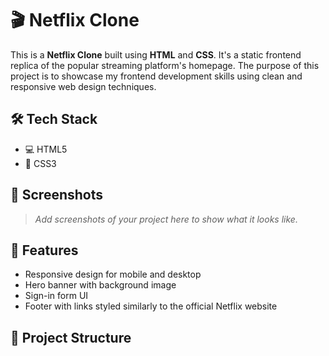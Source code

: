 # 🎬 Netflix Clone

This is a **Netflix Clone** built using **HTML** and **CSS**. It's a static frontend replica of the popular streaming platform's homepage. The purpose of this project is to showcase my frontend development skills using clean and responsive web design techniques.

## 🛠️ Tech Stack

- 💻 HTML5
- 🎨 CSS3

## 📸 Screenshots

> _Add screenshots of your project here to show what it looks like._

## 🚀 Features

- Responsive design for mobile and desktop
- Hero banner with background image
- Sign-in form UI
- Footer with links styled similarly to the official Netflix website

## 📁 Project Structure

